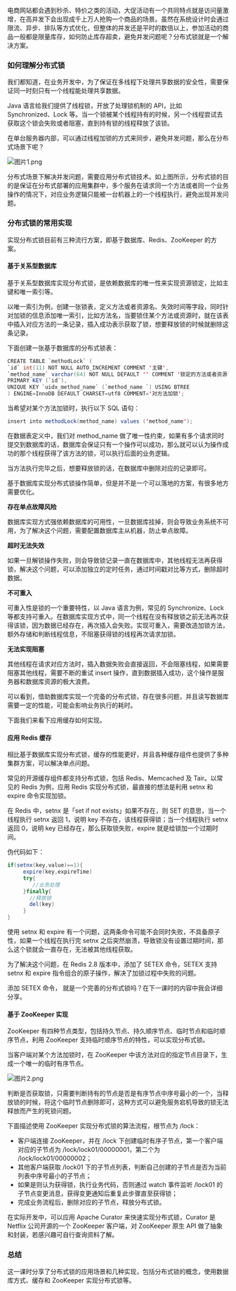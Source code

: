电商网站都会遇到秒杀、特价之类的活动，大促活动有一个共同特点就是访问量激增，在高并发下会出现成千上万人抢购一个商品的场景。虽然在系统设计时会通过限流、异步、排队等方式优化，但整体的并发还是平时的数倍以上，参加活动的商品一般都是限量库存，如何防止库存超卖，避免并发问题呢？分布式锁就是一个解决方案。

### 如何理解分布式锁

我们都知道，在业务开发中，为了保证在多线程下处理共享数据的安全性，需要保证同一时刻只有一个线程能处理共享数据。

Java 语言给我们提供了线程锁，开放了处理锁机制的 API，比如 Synchronized、Lock 等。当一个锁被某个线程持有的时候，另一个线程尝试去获取这个锁会失败或者阻塞，直到持有锁的线程释放了该锁。

在单台服务器内部，可以通过线程加锁的方式来同步，避免并发问题，那么在分布式场景下呢？

<Image alt="图片1.png" src="https://s0.lgstatic.com/i/image/M00/04/52/CgqCHl6z34CAWUxoAAE1hnZz5gE051.png"/>

分布式场景下解决并发问题，需要应用分布式锁技术。如上图所示，分布式锁的目的是保证在分布式部署的应用集群中，多个服务在请求同一个方法或者同一个业务操作的情况下，对应业务逻辑只能被一台机器上的一个线程执行，避免出现并发问题。

### 分布式锁的常用实现

实现分布式锁目前有三种流行方案，即基于数据库、Redis、ZooKeeper 的方案。

#### 基于关系型数据库

基于关系型数据库实现分布式锁，是依赖数据库的唯一性来实现资源锁定，比如主键和唯一索引等。

以唯一索引为例，创建一张锁表，定义方法或者资源名、失效时间等字段，同时针对加锁的信息添加唯一索引，比如方法名，当要锁住某个方法或资源时，就在该表中插入对应方法的一条记录，插入成功表示获取了锁，想要释放锁的时候就删除这条记录。

下面创建一张基于数据库的分布式锁表：

```java
CREATE TABLE `methodLock` (
`id` int(11) NOT NULL AUTO_INCREMENT COMMENT '主键',
`method_name` varchar(64) NOT NULL DEFAULT '' COMMENT '锁定的方法或者资源',
PRIMARY KEY (`id`),
UNIQUE KEY `uidx_method_name` (`method_name `) USING BTREE
) ENGINE=InnoDB DEFAULT CHARSET=utf8 COMMENT='对方法加锁';
```

当希望对某个方法加锁时，执行以下 SQL 语句：

```java
insert into methodLock(method_name) values ('method_name');
```

在数据表定义中，我们对 method_name 做了唯一性约束，如果有多个请求同时提交到数据库的话，数据库会保证只有一个操作可以成功，那么就可以认为操作成功的那个线程获得了该方法的锁，可以执行后面的业务逻辑。

当方法执行完毕之后，想要释放锁的话，在数据库中删除对应的记录即可。

基于数据库实现分布式锁操作简单，但是并不是一个可以落地的方案，有很多地方需要优化。

**存在单点故障风险**

数据库实现方式强依赖数据库的可用性，一旦数据库挂掉，则会导致业务系统不可用，为了解决这个问题，需要配置数据库主从机器，防止单点故障。

**超时无法失效**

如果一旦解锁操作失败，则会导致锁记录一直在数据库中，其他线程无法再获得锁，解决这个问题，可以添加独立的定时任务，通过时间戳对比等方式，删除超时数据。

**不可重入**

可重入性是锁的一个重要特性，以 Java 语言为例，常见的 Synchronize、Lock 等都支持可重入。在数据库实现方式中，同一个线程在没有释放锁之前无法再次获得该锁，因为数据已经存在，再次插入会失败。实现可重入，需要改造加锁方法，额外存储和判断线程信息，不阻塞获得锁的线程再次请求加锁。

**无法实现阻塞**

其他线程在请求对应方法时，插入数据失败会直接返回，不会阻塞线程，如果需要阻塞其他线程，需要不断的重试 insert 操作，直到数据插入成功，这个操作是服务器和数据库资源的极大浪费。

可以看到，借助数据库实现一个完备的分布式锁，存在很多问题，并且读写数据库需要一定的性能，可能会影响业务执行的耗时。

下面我们来看下应用缓存如何实现。

#### 应用 Redis 缓存

相比基于数据库实现分布式锁，缓存的性能更好，并且各种缓存组件也提供了多种集群方案，可以解决单点问题。

常见的开源缓存组件都支持分布式锁，包括 Redis、Memcached 及 Tair。以常见的 Redis 为例，应用 Redis 实现分布式锁，最直接的想法是利用 setnx 和 expire 命令实现加锁。

在 Redis 中，setnx 是「set if not exists」如果不存在，则 SET 的意思，当一个线程执行 setnx 返回 1，说明 key 不存在，该线程获得锁；当一个线程执行 setnx 返回 0，说明 key 已经存在，那么获取锁失败，expire 就是给锁加一个过期时间。

伪代码如下：

```java
if(setnx(key,value)==1){
     expire(key,expireTime)
     try{
        //业务处理
     }finally{
       //释放锁
       del(key)
     }
}
```

使用 setnx 和 expire 有一个问题，这两条命令可能不会同时失败，不具备原子性，如果一个线程在执行完 setnx 之后突然崩溃，导致锁没有设置过期时间，那么这个锁就会一直存在，无法被其他线程获取。

为了解决这个问题，在 Redis 2.8 版本中，添加了 SETEX 命令，SETEX 支持 setnx 和 expire 指令组合的原子操作，解决了加锁过程中失败的问题。

添加 SETEX 命令， 就是一个完善的分布式锁吗？在下一课时的内容中我会详细分享。

#### 基于 ZooKeeper 实现

ZooKeeper 有四种节点类型，包括持久节点、持久顺序节点、临时节点和临时顺序节点，利用 ZooKeeper 支持临时顺序节点的特性，可以实现分布式锁。

当客户端对某个方法加锁时，在 ZooKeeper 中该方法对应的指定节点目录下，生成一个唯一的临时有序节点。

<Image alt="图片2.png" src="https://s0.lgstatic.com/i/image/M00/04/52/CgqCHl6z34-ALXWpAAEiUjbLEMc631.png"/>

判断是否获取锁，只需要判断持有的节点是否是有序节点中序号最小的一个，当释放锁的时候，将这个临时节点删除即可，这种方式可以避免服务宕机导致的锁无法释放而产生的死锁问题。

下面描述使用 ZooKeeper 实现分布式锁的算法流程，根节点为 /lock：

* 客户端连接 ZooKeeper，并在 /lock 下创建临时有序子节点，第一个客户端对应的子节点为 /lock/lock01/00000001，第二个为 /lock/lock01/00000002；
* 其他客户端获取 /lock01 下的子节点列表，判断自己创建的子节点是否为当前列表中序号最小的子节点；
* 如果是则认为获得锁，执行业务代码，否则通过 watch 事件监听 /lock01 的子节点变更消息，获得变更通知后重复此步骤直至获得锁；
* 完成业务流程后，删除对应的子节点，释放分布式锁。

在实际开发中，可以应用 Apache Curator 来快速实现分布式锁，Curator 是 Netflix 公司开源的一个 ZooKeeper 客户端，对 ZooKeeper 原生 API 做了抽象和封装，若感兴趣可自行查询资料了解。

### 总结

这一课时分享了分布式锁的应用场景和几种实现，包括分布式锁的概念，使用数据库方式、缓存和 ZooKeeper 实现分布式锁等。
